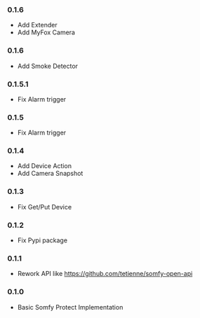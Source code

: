 ### 0.1.6
* Add Extender
* Add MyFox Camera
### 0.1.6
* Add Smoke Detector

### 0.1.5.1
* Fix Alarm trigger

### 0.1.5
* Fix Alarm trigger


### 0.1.4
* Add Device Action
* Add Camera Snapshot

### 0.1.3
* Fix Get/Put Device

### 0.1.2
* Fix Pypi package

### 0.1.1
* Rework API like https://github.com/tetienne/somfy-open-api

### 0.1.0
* Basic Somfy Protect Implementation
